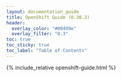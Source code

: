 ```yaml
---
layout: documentation_guide
title: OpenShift Guide (0.30.3)
header:
  overlay_color: "#00499e"
  overlay_filter: "0.3"
toc: true
toc_sticky: true
toc_label: "Table of Contents"
---
```


{% include_relative openshift-guide.html %}

